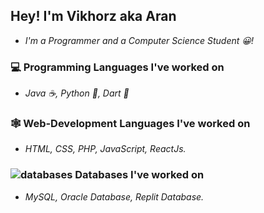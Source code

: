 ## Hey! I'm Vikhorz aka Aran 
- *I'm a Programmer and a Computer Science Student 😀!*

### 💻 Programming Languages I've worked on

- *Java ☕️, Python 🐍, Dart 🎯*

### 🕸 Web-Development Languages I've worked on

- *HTML, CSS, PHP, JavaScript, ReactJs.*

### ![databases](https://user-images.githubusercontent.com/76783878/137024581-6cb0932e-188b-44e3-85af-c32ce1db13dc.png) Databases I've worked on 

- *MySQL, Oracle Database, Replit Database.*
<!---
Vikhorz/Vikhorz is a ✨ special ✨ repository because its `README.md` (this file) appears on your GitHub profile.
You can click the Preview link to take a look at your changes.
--->
 
